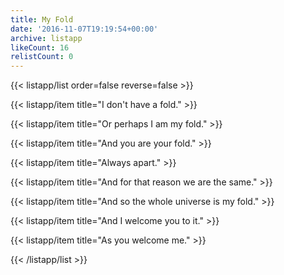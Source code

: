 ```yaml
---
title: My Fold
date: '2016-11-07T19:19:54+00:00'
archive: listapp
likeCount: 16
relistCount: 0
---
```



{{< listapp/list order=false reverse=false >}}

   {{< listapp/item title="I don't have a fold." >}}

   {{< listapp/item title="Or perhaps I am my fold." >}}

   {{< listapp/item title="And you are your fold." >}}

   {{< listapp/item title="Always apart." >}}

   {{< listapp/item title="And for that reason we are the same." >}}

   {{< listapp/item title="And so the whole universe is my fold." >}}

   {{< listapp/item title="And I welcome you to it." >}}

   {{< listapp/item title="As you welcome me." >}}

{{< /listapp/list >}}
